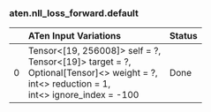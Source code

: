 ### aten.nll_loss_forward.default
|    | ATen Input Variations                                                                                                                             | Status   |
|---:|:--------------------------------------------------------------------------------------------------------------------------------------------------|:---------|
|  0 | Tensor<[19, 256008]> self = ?,<br>Tensor<[19]> target = ?,<br>Optional[Tensor]<> weight = ?,<br>int<> reduction = 1,<br>int<> ignore_index = -100 | Done     |

